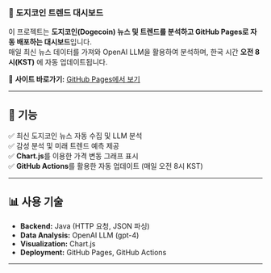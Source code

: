 ### 📌 **도지코인 트렌드 대시보드**  

이 프로젝트는 **도지코인(Dogecoin) 뉴스 및 트렌드를 분석하고 GitHub Pages로 자동 배포하는 대시보드**입니다.  
매일 최신 뉴스 데이터를 가져와 OpenAI LLM을 활용하여 분석하며, 한국 시간 **오전 8시(KST)** 에 자동 업데이트됩니다.

🔗 **사이트 바로가기:** [GitHub Pages에서 보기](https://nan0silver.github.io/auto_monitoring/)

---

## 🚀 **기능**
✅ 최신 도지코인 뉴스 자동 수집 및 LLM 분석  
✅ 감성 분석 및 미래 트렌드 예측 제공  
✅ **Chart.js**를 이용한 가격 변동 그래프 표시  
✅ **GitHub Actions**를 활용한 자동 업데이트 (매일 오전 8시 KST)  

---


## 📊 **사용 기술**
- **Backend:** Java (HTTP 요청, JSON 파싱)
- **Data Analysis:** OpenAI LLM (gpt-4)
- **Visualization:** Chart.js
- **Deployment:** GitHub Pages, GitHub Actions  

---
